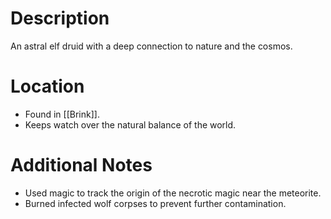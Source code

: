 # Description
An astral elf druid with a deep connection to nature and the cosmos.
# Location
- Found in [[Brink]].
- Keeps watch over the natural balance of the world.
# Additional Notes
- Used magic to track the origin of the necrotic magic near the meteorite.
- Burned infected wolf corpses to prevent further contamination.
